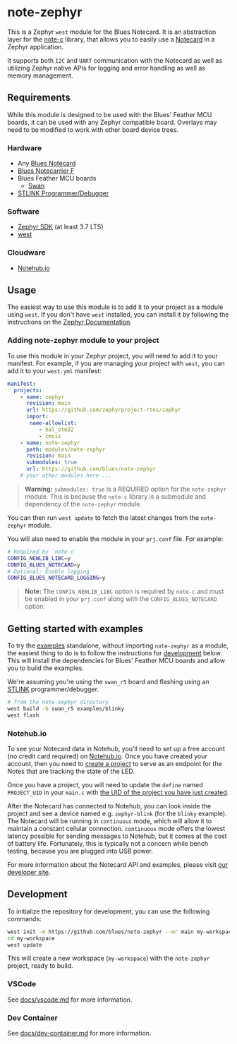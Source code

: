 # note-zephyr

This is a Zephyr `west` module for the Blues Notecard.
It is an abstraction layer for the [note-c](https://github.com/blues/note-c) library, that allows you to easily use a [Notecard](https://blues.com/products/notecard/) in a Zephyr application.

It supports both `I2C` and `UART` communication with the Notecard as well as utilizing Zephyr native APIs for logging and error handling as well as memory management.

## Requirements

While this module is designed to be used with the Blues' Feather MCU boards, it can be used with any Zephyr compatible board. Overlays may need to be modified to work with other board device trees.

### Hardware

- Any [Blues Notecard](https://shop.blues.io/collections/notecard)
- [Blues Notecarrier F](https://shop.blues.com/products/notecarrier-f)
- Blues Feather MCU boards
  - [Swan](https://shop.blues.io/products/swan)
- [STLINK Programmer/Debugger](https://shop.blues.io/collections/accessories/products/stlink-v3mini)

### Software

- [Zephyr SDK](https://docs.zephyrproject.org/latest/getting_started) (at least 3.7 LTS)
- [west](https://docs.zephyrproject.org/latest/guides/west/install.html)

### Cloudware

- [Notehub.io](https://notehub.io)

## Usage

The easiest way to use this module is to add it to your project as a module using `west`.
If you don't have `west` installed, you can install it by following the instructions on the [Zephyr Documentation](https://docs.zephyrproject.org/latest/guides/west/install.html).

### Adding note-zephyr module to your project

To use this module in your Zephyr project, you will need to add it to your manifest.
For example, if you are managing your project with `west`, you can add it to your `west.yml` manifest:

```yaml
manifest:
  projects:
    - name: zephyr
      revision: main
      url: https://github.com/zephyrproject-rtos/zephyr
      import:
       name-allowlist:
          - hal_stm32
          - cmsis
    - name: note-zephyr
      path: modules/note-zephyr
      revision: main
      submodules: true
      url: https://github.com/blues/note-zephyr
    # your other modules here ...
```

> **Warning:** `submodules: true` is a REQUIRED option for the `note-zephyr` module. This is because the `note-c` library is a submodule and dependency of the `note-zephyr` module.

You can then run `west update` to fetch the latest changes from the `note-zephyr` module.

You will also need to enable the module in your `prj.conf` file.
For example:

```sh
# Required by `note-c`
CONFIG_NEWLIB_LIBC=y
CONFIG_BLUES_NOTECARD=y
# Optional: Enable logging
CONFIG_BLUES_NOTECARD_LOGGING=y

```

> **Note:** The `CONFIG_NEWLIB_LIBC` option is required by `note-c` and must be enabled in your `prj.conf` along with the `CONFIG_BLUES_NOTECARD` option.

## Getting started with examples

To try the [examples](examples/README.md) standalone, without importing `note-zephyr` as a module, the easiest thing to do is to follow the instructions for [development](#development) below. This will install the dependencies for Blues' Feather MCU boards and allow you to build the examples.

We're assuming you're using the `swan_r5` board and flashing using an [STLINK](https://shop.blues.io/collections/accessories/products/stlink-v3mini) programmer/debugger.

```sh
# from the note-zephyr directory
west build -b swan_r5 examples/blinky
west flash
```

### Notehub.io

To see your Notecard data in Notehub, you'll need to set up a free account (no credit card required) on [Notehub.io](https://notehub.io).
Once you have created your account, then you need to [create a project](https://dev.blues.io/quickstart/notecard-quickstart/notecard-simulator/#create-a-notehub-project) to serve as an endpoint for the Notes that are tracking the state of the LED.

Once you have a project, you will need to update the `define` named `PROJECT_UID` in your `main.c` with [the UID of the project you have just created](https://blues.dev/notehub/notehub-walkthrough/#finding-a-productuid).

After the Notecard has connected to Notehub, you can look inside the project and see a device named e.g. `zephyr-blink` (for the `blinky` example).
The Notecard will be running in `continuous` mode, which will allow it to maintain a constant cellular connection.
`continuous` mode offers the lowest latency possible for sending messages to Notehub, but it comes at the cost of battery life. Fortunately, this is typically not a concern while bench testing, because you are plugged into USB power.

For more information about the Notecard API and examples, please visit [our developer site](https://blues.dev).

## Development

To initialize the repository for development, you can use the following commands:

```sh
west init -m https://github.com/blues/note-zephyr --mr main my-workspace
cd my-workspace
west update
```

This will create a new workspace (`my-workspace`) with the `note-zephyr` project, ready to build.

### VSCode

See [docs/vscode.md](docs/vscode.md) for more information.

### Dev Container

See [docs/dev-container.md](docs/dev-container.md) for more information.
